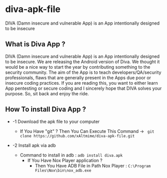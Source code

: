 # diva-apk-file
DIVA (Damn insecure and vulnerable App) is an App intentionally designed to be insecure
## What is Diva App ? 
  DIVA (Damn insecure and vulnerable App) is an App intentionally designed to be insecure. We are releasing the Android version of Diva. We thought it would be a nice way to start the year by contributing something to the security community. The aim of the App is to teach developers/QA/security professionals, flaws that are generally present in the Apps due poor or insecure coding practices. If you are reading this, you want to either learn App pentesting or secure coding and I sincerely hope that DIVA solves your purpose. So, sit back and enjoy the ride. 
## How To install Diva App ? 
  * -1 Download the apk file to your computer
      - If You Have "git" ? Then You Can Execute This Command -> ``` git clone https://github.com/xAltmime/diva-apk-file.git``` 
      
  * -2 Install apk via adb
      - Command to install in adb : ``` adb install diva.apk ```
        - If You Have Nox Player application ?
          * Then You Have ADB File in Path Nox Player : ``` C:\Program Files\Nox\bin\nox_adb.exe ```
